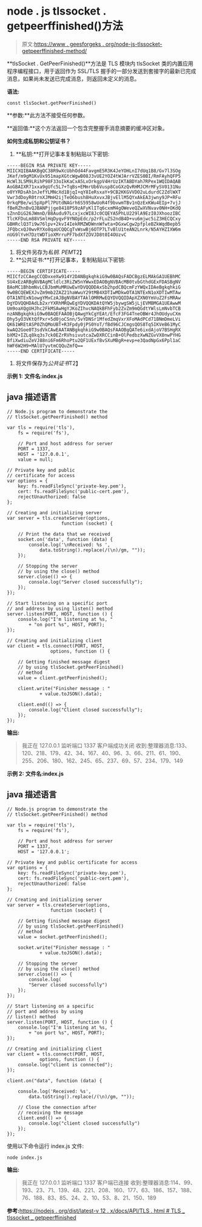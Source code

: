 # node . js tlssocket . getpeerffinished()方法

> 原文:[https://www . geesforgeks . org/node-js-tlssocket-getpeerffinished-method/](https://www.geeksforgeeks.org/node-js-tlssocket-getpeerfinished-method/)

**tlsSocket . GetPeerFinished()**方法是 TLS 模块内 tlsSocket 类的内置应用程序编程接口，用于返回作为 SSL/TLS 握手的一部分发送到套接字的最新已完成消息，如果尚未发送已完成消息，则返回未定义的消息。

**语法:**

```
const tlsSocket.getPeerFinished()
```

**参数:**此方法不接受任何参数。

**返回值:**这个方法返回一个包含完整握手消息摘要的缓冲区对象。

**如何生成私钥和公钥证书？**

1.  **私钥:**打开记事本复制粘贴以下密钥:

```
-----BEGIN RSA PRIVATE KEY-----
MIICXQIBAAKBgQC38R9wXcUbhOd44FavgmE5R3K4JeYOHLnI7dUq1B8/Gv7l3SOg
JKef/m9gM1KvUx951mapXGtcWgwB08J3vUE2YOZ4tWJArrVZES0BI/RmFAyhQFP5
HcWl3LSM9LRihP98F33oIkKaCxA5LxOrkgpV4HrUzIKTABDYah7RPex1WQIDAQAB
AoGBAIXR71xxa9gUfc5L7+TqBs+EMmrUb6Vusp8CoGXzQvRHMJCMrMFySV0131Nu
o0YYRDsAh1nJefYLMNcXd1BjqI+qY8IeRsxaY+9CB2KKGVVDO2uLdurdC2ZdlWXT
Vwr3dDoyR0trnXJMmH2ijTeO6bush8HuXxvxJBjvEllM5QYxAkEA3jwny9JP+RFu
0rkqPBe/wi5pXpPl7PUtdNAGrh6S5958wUoR4f9bvwmTBv1nQzExKWu4EIp+7vjJ
fBeRZhnBvQJBANPjjge8418PS9zAFyKlITq6cxmM4gOWeveQZwXVNvav0NH+OKdQ
sZnnDiG26JWmnD/B8Audu97LcxjxcWI8Jc0CQEYA5PhLU229lA9EzI0JXhoozIBC
TlcKFDuLm88VSmlHqDyqvF9YNOpEdc/p2rFLuZS2ndB4D+vu6mjwc5iZ3HECQCxy
GBHRclQ3Ti9w76lpv+2kvI4IekRMZWDWnnWfwta+DGxwCgw2pfpleBZkWqdBepb5
JFQbcxQJ0wvRYXo8qaUCQQCgTvWswBj6OTP7LTvBlU1teAN2Lnrk/N5AYHZIXW6m
nUG9lYvH7DztWDTioXMrruPF7bdXfZOVJD8t0I4OUzvC
-----END RSA PRIVATE KEY-----
```

1.  将文件另存为*私钥. PEM*T2】
2.  **公共证书:**打开记事本，复制粘贴以下密钥:

```
-----BEGIN CERTIFICATE-----
MIICfzCCAegCCQDxxeXw914Y2DANBgkqhkiG9w0BAQsFADCBgzELMAkGA1UEBhMC
SU4xEzARBgNVBAgMCldlc3RiZW5nYWwxEDAOBgNVBAcMB0tvbGthdGExFDASBgNV
BAoMC1BhbmNvLCBJbmMuMRUwEwYDVQQDDAxSb2hpdCBQcmFzYWQxIDAeBgkqhkiG
9w0BCQEWEXJvZm9mb2ZAZ21haWwuY29tMB4XDTIwMDkwOTA1NTExN1oXDTIwMTAw
OTA1NTExN1owgYMxCzAJBgNVBAYTAklOMRMwEQYDVQQIDApXZXN0YmVuZ2FsMRAw
DgYDVQQHDAdLb2xrYXRhMRQwEgYDVQQKDAtQYW5jbywgSW5jLjEVMBMGA1UEAwwM
Um9oaXQgUHJhc2FkMSAwHgYJKoZIhvcNAQkBFhFyb2ZvZm9mQGdtYWlsLmNvbTCB
nzANBgkqhkiG9w0BAQEFAAOBjQAwgYkCgYEAt/EfcF3FG4TneOBWr4JhOUdyuCXm
Dhy5yO3VKtQfPxr+5d0joCSnn/5vYDNSr1MfedZmqVxrXFoMAdPCd71BNmDmeLVi
QK61WREtASP0ZhQMoUBT+R3Fpdy0jPS0YoT/fBd96CJCmgsQOS8Tq5IKVeB61MyC
kwAQ2Goe0T3sdVkCAwEAATANBgkqhkiG9w0BAQsFAAOBgQATe6ixdAjoV7BSHgRX
bXM2+IZLq8kq3s7ck0EZrRVhsivutcaZwDXRCCinB+OlPedbzXwNZGvVX0nwPYHG
BfiXwdiuZeVJ88ni6Fm6RhoPtu2QF1UExfBvSXuMBgR+evp+e3QadNpGx6Ppl1aC
hWF6W2H9+MAlU7yvtmCQQuZmfQ==
-----END CERTIFICATE-----
```

1.  将文件保存为*公共证书*T2】

**示例 1:** **文件名:index.js**

## java 描述语言

```
// Node.js program to demonstrate the
// tlsSocket.getPeerFinished() method

var tls = require('tls'),
    fs = require('fs'),

    // Port and host address for server   
    PORT = 1337,
    HOST = '127.0.0.1',
    value = null;

// Private key and public
// certificate for access
var options = {
    key: fs.readFileSync('private-key.pem'),
    cert: fs.readFileSync('public-cert.pem'),
    rejectUnauthorized: false
};

// Creating and initializing server
var server = tls.createServer(options,
                    function (socket) {

    // Print the data that we received
    socket.on('data', function (data) {
        console.log('\nReceived: %s ',
            data.toString().replace(/(\n)/gm, ""));
    });

    // Stopping the server
    // by using the close() method
    server.close(() => {
        console.log("Server closed successfully");
    });
});

// Start listening on a specific port
// and address by using listen() method
server.listen(PORT, HOST, function () {
    console.log("I'm listening at %s, "
        + "on port %s", HOST, PORT);
});

// Creating and initializing client
var client = tls.connect(PORT, HOST,
                options, function () {

    // Getting finished message digest
    // by using tlsSocket.getPeerFinished()
    // method
    value = client.getPeerFinished();

    client.write("Finisher message : "
            + value.toJSON().data);

    client.end(() => {
        console.log("Client closed successfully");
    });
});
```

**输出:**

> 我正在 127.0.0.1 监听端口 1337
> 客户端成功关闭
> 收到:整理器消息:133、120、218、179、42、34、167、40、96、3、66、211、61、190、255、206、180、162、245、65、237、69、57、234、179、149

**示例 2:** **文件名:index.js**

## java 描述语言

```
// Node.js program to demonstrate the
// tlsSocket.getPeerFinished() method

var tls = require('tls'),
    fs = require('fs'),

    // Port and host address for server   
    PORT = 1337,
    HOST = '127.0.0.1';

// Private key and public certificate for access
var options = {
    key: fs.readFileSync('private-key.pem'),
    cert: fs.readFileSync('public-cert.pem'),
    rejectUnauthorized: false
};

// Creating and initializing server
var server = tls.createServer(options,
                function (socket) {

    // Getting finished message digest
    // by using tlsSocket.getPeerFinished()
    // method
    value = socket.getPeerFinished();

    socket.write("Finisher message : "
            + value.toJSON().data);

    // Stopping the server
    // by using the close() method
    server.close(() => {
        console.log(
        "Server closed successfully")
    });
});

// Start listening on a specific
// port and address by using
// listen() method
server.listen(PORT, HOST, function () {
    console.log("I'm listening at %s, "
        + "on port %s", HOST, PORT);
});

// Creating and initializing client
var client = tls.connect(PORT, HOST,
            options, function () {
    console.log("client is connected");
});

client.on("data", function (data) {

    console.log('Received: %s',
        data.toString().replace(/(\n)/gm, ""));

    // Close the connection after
    // receiving the message
    client.end(() => {
        console.log("client closed successfully")
    });
});
```

使用以下命令运行 index.js 文件:

```
node index.js
```

**输出:**

> 我正在 127.0.0.1 监听端口 1337
> 客户端已连接
> 收到:整理器消息:114、99、193、23、71、139、48、221、208、160、177、63、186、157、188、76、188、83、85、24、2、10、53、8、21、150、189

**参考:**[https://nodejs . org/dist/latest-v 12 . x/docs/API/TLS . html # TLS _ tlssocket _ getpeerffinished](https://nodejs.org/dist/latest-v12.x/docs/api/tls.html#tls_tlssocket_getpeerfinished)